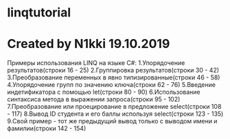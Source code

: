# linqtutorial
# Created by N1kki 19.10.2019

Примеры использования LINQ на языке C#:
1.Упорядочение результатов(строки 16 - 25)
2.Группировка результатов(строки 30 - 42)
3.Преобразование переменных в явно типизированные(строки 46 - 58)
4.Упорядочение групп по значению ключа(строки 62 - 76)
5.Введение индетификатора с помощью let(строки 80 - 90)
6.Использование синтаксиса метода в выражении запроса(строки 95 - 102)
7.Преобразование или проецирование в предложение select(строки 108 - 117)
8.Вывод ID студента и его баллы используя select(строки 123 - 135)
9.Свой пример - тот же предыдущий вывод только с выводом имени и фамилии(строки 142 - 154)
